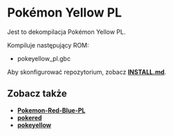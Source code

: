 # Pokémon Yellow PL

Jest to dekompilacja Pokémon Yellow PL.

Kompiluje następujący ROM:

- pokeyellow_pl.gbc

Aby skonfigurować repozytorium, zobacz [**INSTALL.md**](INSTALL.md).


## Zobacz także

- [**Pokemon-Red-Blue-PL**][pokered-pl]
- [**pokered**][pret-red]
- [**pokeyellow**][pret-yellow]

[pokered-pl]: https://github.com/VoxarPL/Pokemon-Red-Blue-PL
[pret-red]: https://github.com/pret/pokered
[pret-yellow]: https://github.com/pret/pokeyellow
